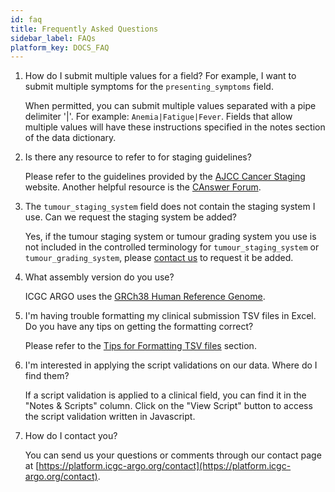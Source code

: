 ```yaml
---
id: faq
title: Frequently Asked Questions
sidebar_label: FAQs
platform_key: DOCS_FAQ
---
```


1. How do I submit multiple values for a field? For example, I want to submit multiple symptoms for the `presenting_symptoms` field.

   When permitted, you can submit multiple values separated with a pipe delimiter '|'. For example: `Anemia|Fatigue|Fever`. Fields that allow multiple values will have these instructions specified in the notes section of the data dictionary.

2. Is there any resource to refer to for staging guidelines?

   Please refer to the guidelines provided by the [AJCC Cancer Staging](https://cancerstaging.org/Pages/default.aspx) website. Another helpful resource is the [CAnswer Forum](http://cancerbulletin.facs.org/forums/).

3. The `tumour_staging_system` field does not contain the staging system I use. Can we request the staging system be added?

   Yes, if the tumour staging system or tumour grading system you use is not included in the controlled terminology for `tumour_staging_system` or `tumour_grading_system`, please [contact us](https://platform.icgc-argo.org/contact) to request it be added.

4. What assembly version do you use?

   ICGC ARGO uses the [GRCh38 Human Reference Genome](https://www.ncbi.nlm.nih.gov/assembly/GCF_000001405.26/).

5. I'm having trouble formatting my clinical submission TSV files in Excel. Do you have any tips on getting the formatting correct?

    Please refer to the [Tips for Formatting TSV files](https://docs.icgc-argo.org/docs/submission/submitting-clinical-data#tips-for-formatting-tsv-files) section.

6. I'm interested in applying the script validations on our data. Where do I find them?

   If a script validation is applied to a clinical field, you can find it in the "Notes & Scripts" column. Click on the "View Script" button to access the script validation written in Javascript.

7. How do I contact you?

   You can send us your questions or comments through our contact page at [https://platform.icgc-argo.org/contact](https://platform.icgc-argo.org/contact).
